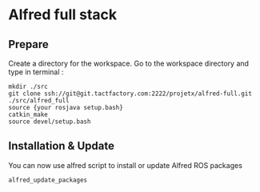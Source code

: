 Alfred full stack
===

Prepare
---

Create a directory for the workspace.
Go to the workspace directory and type in terminal :

    mkdir ./src
    git clone ssh://git@git.tactfactory.com:2222/projetx/alfred-full.git ./src/alfred_full
    source {your rosjava setup.bash}
    catkin_make
    source devel/setup.bash

Installation & Update
---

You can now use alfred script to install or update Alfred ROS packages

    alfred_update_packages
